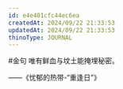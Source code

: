 ```yaml
---
id: e4e401cfc44ec6ea
createdAt: 2024/09/22 21:33:53
updatedAt: 2024/09/22 21:33:53
thinoType: JOURNAL
---
```

#金句 唯有鲜血与坟土能掩埋秘密。

——《忧郁的热带-“重逢日”》